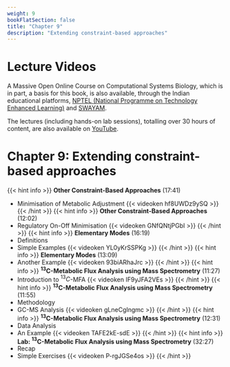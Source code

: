 ```yaml
---
weight: 9
bookFlatSection: false
title: "Chapter 9"
description: "Extending constraint-based approaches"
---
```


# Lecture Videos

A Massive Open Online Course on Computational Systems Biology, which is in part, a basis for this book, is also available, through the Indian educational platforms, [NPTEL (National Programme on Technology Enhanced Learning)](https://nptel.ac.in/) and [SWAYAM](https://swayam.gov.in/). 

The lectures (including hands-on lab sessions), totalling over 30 hours of content, are also available on [YouTube](https://www.youtube.com/playlist?list=PLHkR7OTZy5OPhDKvFJ_Xc-PuQFw4-oCZ4).

# Chapter 9: Extending constraint-based approaches

{{< hint info >}}
**Other Constraint-Based Approaches** (17:41)  
 - Minimisation of Metabolic Adjustment
{{< videoken hf8UWDz9ySQ >}}
{{< /hint >}}
{{< hint info >}}
**Other Constraint-Based Approaches** (12:02)  
 - Regulatory On-Off Minimisation
{{< videoken GNfQNtjPGbI >}}
{{< /hint >}}
{{< hint info >}}
**Elementary Modes** (16:19)  
 - Definitions
 - Simple Examples
{{< videoken YL0yKrSSPKg >}}
{{< /hint >}}
{{< hint info >}}
**Elementary Modes** (13:09)  
 - Another Example
{{< videoken 93biARhaJrc >}}
{{< /hint >}}
{{< hint info >}}
**$^{13}$C-Metabolic Flux Analysis using Mass Spectrometry** (11:27)  
 - Introduction to $^{13}C$-MFA
{{< videoken IF9yJFA2VEs >}}
{{< /hint >}}
{{< hint info >}}
**$^{13}$C-Metabolic Flux Analysis using Mass Spectrometry** (11:55)  
 - Methodology
 - GC-MS Analysis
{{< videoken gLneCgIngmc >}}
{{< /hint >}}
{{< hint info >}}
**$^{13}$C-Metabolic Flux Analysis using Mass Spectrometry** (12:31)  
 - Data Analysis
 - An Example
{{< videoken TAFE2kE-sdE >}}
{{< /hint >}}
{{< hint info >}}
**Lab: $^{13}$C-Metabolic Flux Analysis using Mass Spectrometry** (32:27)  
 - Recap
 - Simple Exercises
{{< videoken P-rgJGSe4os >}}
{{< /hint >}}
